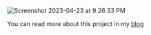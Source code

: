 ![Screenshot 2023-04-23 at 9 26 33 PM](https://user-images.githubusercontent.com/16496653/233899943-ccf1deee-e514-48a6-9ada-ae79354cd961.png)

You can read more about this project in my [blog](https://akshaytrikha.github.io/deep-learning/2023/03/30/trump-or-computer-dump.html)
